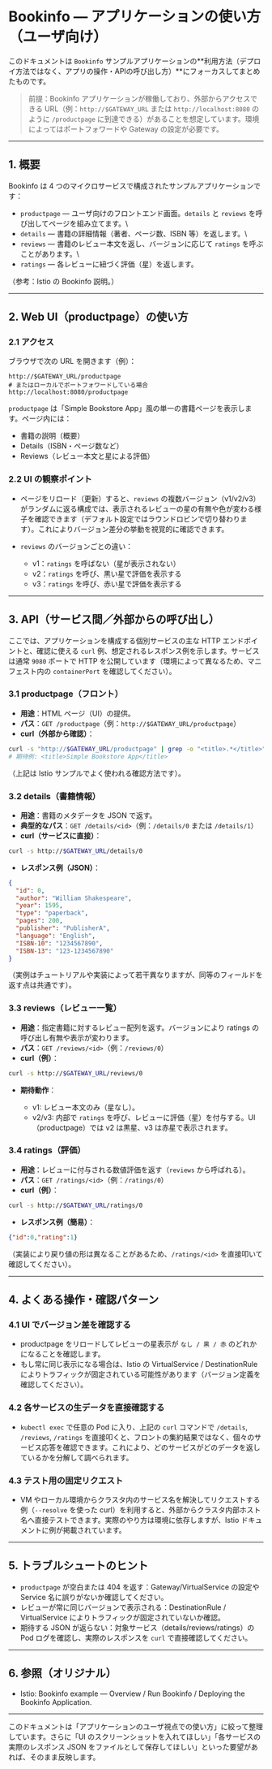 # Bookinfo — アプリケーションの使い方（ユーザ向け）

このドキュメントは `Bookinfo` サンプルアプリケーションの**利用方法（デプロイ方法ではなく、アプリの操作・APIの呼び出し方）**にフォーカスしてまとめたものです。

> 前提：Bookinfo アプリケーションが稼働しており、外部からアクセスできる URL（例：`http://$GATEWAY_URL` または `http://localhost:8080` のように `/productpage` に到達できる）があることを想定しています。環境によってはポートフォワードや Gateway の設定が必要です。

---

## 1. 概要

Bookinfo は 4 つのマイクロサービスで構成されたサンプルアプリケーションです：

* `productpage` — ユーザ向けのフロントエンド画面。`details` と `reviews` を呼び出してページを組み立てます。\
* `details` — 書籍の詳細情報（著者、ページ数、ISBN 等）を返します。\
* `reviews` — 書籍のレビュー本文を返し、バージョンに応じて `ratings` を呼ぶことがあります。\
* `ratings` — 各レビューに紐づく評価（星）を返します。

（参考：Istio の Bookinfo 説明。）

---

## 2. Web UI（productpage）の使い方

### 2.1 アクセス

ブラウザで次の URL を開きます（例）：

```
http://$GATEWAY_URL/productpage
# またはローカルでポートフォワードしている場合
http://localhost:8080/productpage
```

`productpage` は「Simple Bookstore App」風の単一の書籍ページを表示します。ページ内には：

* 書籍の説明（概要）
* Details（ISBN・ページ数など）
* Reviews（レビュー本文と星による評価）

### 2.2 UI の観察ポイント

* ページをリロード（更新）すると、`reviews` の複数バージョン（v1/v2/v3）がランダムに返る構成では、表示されるレビューの星の有無や色が変わる様子を確認できます（デフォルト設定ではラウンドロビンで切り替わります）。これによりバージョン差分の挙動を視覚的に確認できます。

* `reviews` のバージョンごとの違い：

  * v1：`ratings` を呼ばない（星が表示されない）
  * v2：`ratings` を呼び、黒い星で評価を表示する
  * v3：`ratings` を呼び、赤い星で評価を表示する

---

## 3. API（サービス間／外部からの呼び出し）

ここでは、アプリケーションを構成する個別サービスの主な HTTP エンドポイントと、確認に使える `curl` 例、想定されるレスポンス例を示します。サービスは通常 `9080` ポートで HTTP を公開しています（環境によって異なるため、マニフェスト内の `containerPort` を確認してください）。

### 3.1 productpage（フロント）

* **用途**：HTML ページ（UI）の提供。
* **パス**：`GET /productpage`（例：`http://$GATEWAY_URL/productpage`）
* **curl（外部から確認）**：

```bash
curl -s "http://$GATEWAY_URL/productpage" | grep -o "<title>.*</title>"
# 期待例: <title>Simple Bookstore App</title>
```

（上記は Istio サンプルでよく使われる確認方法です）。

### 3.2 details（書籍情報）

* **用途**：書籍のメタデータを JSON で返す。
* **典型的なパス**：`GET /details/<id>`（例：`/details/0` または `/details/1`）
* **curl（サービスに直接）**：

```bash
curl -s http://$GATEWAY_URL/details/0
```

* **レスポンス例（JSON）**：

```json
{
  "id": 0,
  "author": "William Shakespeare",
  "year": 1595,
  "type": "paperback",
  "pages": 200,
  "publisher": "PublisherA",
  "language": "English",
  "ISBN-10": "1234567890",
  "ISBN-13": "123-1234567890"
}
```

（実例はチュートリアルや実装によって若干異なりますが、同等のフィールドを返す点は共通です）。

### 3.3 reviews（レビュー一覧）

* **用途**：指定書籍に対するレビュー配列を返す。バージョンにより ratings の呼び出し有無や表示が変わります。
* **パス**：`GET /reviews/<id>`（例：`/reviews/0`）
* **curl（例）**：

```bash
curl -s http://$GATEWAY_URL/reviews/0
```

* **期待動作**：

  * v1: レビュー本文のみ（星なし）。
  * v2/v3: 内部で `ratings` を呼び、レビューに評価（星）を付与する。UI（productpage）では v2 は黒星、v3 は赤星で表示されます。

### 3.4 ratings（評価）

* **用途**：レビューに付与される数値評価を返す（`reviews` から呼ばれる）。
* **パス**：`GET /ratings/<id>`（例：`/ratings/0`）
* **curl（例）**：

```bash
curl -s http://$GATEWAY_URL/ratings/0
```

* **レスポンス例（簡易）**：

```json
{"id":0,"rating":1}
```

（実装により戻り値の形は異なることがあるため、`/ratings/<id>` を直接叩いて確認してください）。

---

## 4. よくある操作・確認パターン

### 4.1 UI でバージョン差を確認する

* productpage をリロードしてレビューの星表示が `なし / 黒 / 赤` のどれかになることを確認します。
* もし常に同じ表示になる場合は、Istio の VirtualService / DestinationRule によりトラフィックが固定されている可能性があります（バージョン定義を確認してください）。

### 4.2 各サービスの生データを直接確認する

* `kubectl exec` で任意の Pod に入り、上記の `curl` コマンドで `/details`, `/reviews`, `/ratings` を直接叩くと、フロントの集約結果ではなく、個々のサービス応答を確認できます。これにより、どのサービスがどのデータを返しているかを分解して調べられます。

### 4.3 テスト用の固定リクエスト

* VM やローカル環境からクラスタ内のサービス名を解決してリクエストする例（`--resolve` を使った curl）を利用すると、外部からクラスタ内部ホスト名へ直接テストできます。実際のやり方は環境に依存しますが、Istio ドキュメントに例が掲載されています。

---

## 5. トラブルシュートのヒント

* `productpage` が空白または 404 を返す：Gateway/VirtualService の設定や Service 名に誤りがないか確認してください。
* レビューが常に同じバージョンで表示される：DestinationRule / VirtualService によりトラフィックが固定されていないか確認。
* 期待する JSON が返らない：対象サービス（details/reviews/ratings）の Pod ログを確認し、実際のレスポンスを `curl` で直接確認してください。

---

## 6. 参照（オリジナル）

* Istio: Bookinfo example — Overview / Run Bookinfo / Deploying the Bookinfo Application.

---

このドキュメントは「アプリケーションのユーザ視点での使い方」に絞って整理しています。さらに「UI のスクリーンショットを入れてほしい」「各サービスの実際のレスポンス JSON をファイルとして保存してほしい」といった要望があれば、そのまま反映します。

